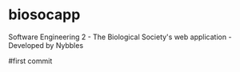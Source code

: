 # biosocapp
Software Engineering 2 - The Biological Society's web application - Developed by Nybbles 

#first commit

